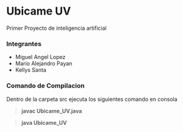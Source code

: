 Ubicame UV
==========

Primer Proyecto de inteligencia artificial

### Integrantes
* Miguel Angel Lopez
* Mario Alejandro Payan
* Kellys Santa

### Comando de Compilacion
Dentro de la carpeta src ejecuta los siguientes comando en consola
 > **javac Ubicame_UV.java**
 
 > **java Ubicame_UV**